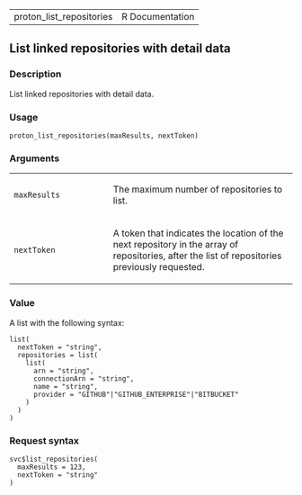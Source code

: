 <table style="width: 100%;">
<tbody>
<tr class="odd">
<td>proton_list_repositories</td>
<td style="text-align: right;">R Documentation</td>
</tr>
</tbody>
</table>

## List linked repositories with detail data

### Description

List linked repositories with detail data.

### Usage

    proton_list_repositories(maxResults, nextToken)

### Arguments

<table>
<colgroup>
<col style="width: 35%" />
<col style="width: 65%" />
</colgroup>
<tbody>
<tr class="odd">
<td><code
id="proton_list_repositories_:_maxResults">maxResults</code></td>
<td><p>The maximum number of repositories to list.</p></td>
</tr>
<tr class="even">
<td><code
id="proton_list_repositories_:_nextToken">nextToken</code></td>
<td><p>A token that indicates the location of the next repository in the
array of repositories, after the list of repositories previously
requested.</p></td>
</tr>
</tbody>
</table>

### Value

A list with the following syntax:

    list(
      nextToken = "string",
      repositories = list(
        list(
          arn = "string",
          connectionArn = "string",
          name = "string",
          provider = "GITHUB"|"GITHUB_ENTERPRISE"|"BITBUCKET"
        )
      )
    )

### Request syntax

    svc$list_repositories(
      maxResults = 123,
      nextToken = "string"
    )
